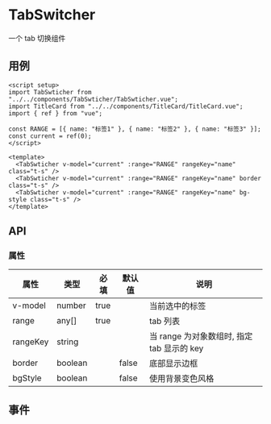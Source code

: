 <script setup lang="ts">
import PhoneFrame from "../../components/PhoneFrame/PhoneFrame.vue";

import TabSwticher from "../../components/TabSwticher/TabSwticher.vue";
import TitleCard from "../../components/TitleCard/TitleCard.vue";
import {ref} from "vue"

const RANGE = [{name: '标签1'}, {name: '标签2'}, {name: '标签3'}];
const current = ref(0);
</script>

<PhoneFrame title="TabSwticher">
<TabSwticher v-model="current" :range="RANGE" rangeKey="name" class="t-s"/>
<TabSwticher v-model="current" :range="RANGE" rangeKey="name" border class="t-s"/>
<TabSwticher v-model="current" :range="RANGE" rangeKey="name" bg-style class="t-s"/>
</PhoneFrame>

<style lang="scss" scoped>
.t-s{
margin-bottom: 10px;
}
</style>

# TabSwitcher

一个 tab 切换组件

## 用例

```vue
<script setup>
import TabSwticher from "../../components/TabSwticher/TabSwticher.vue";
import TitleCard from "../../components/TitleCard/TitleCard.vue";
import { ref } from "vue";

const RANGE = [{ name: "标签1" }, { name: "标签2" }, { name: "标签3" }];
const current = ref(0);
</script>

<template>
  <TabSwticher v-model="current" :range="RANGE" rangeKey="name" class="t-s" />
  <TabSwticher v-model="current" :range="RANGE" rangeKey="name" border class="t-s" />
  <TabSwticher v-model="current" :range="RANGE" rangeKey="name" bg-style class="t-s" />
</template>
```

## API

### 属性

| 属性     | 类型    | 必填 | 默认值 | 说明                                       |
| -------- | ------- | ---- | ------ | ------------------------------------------ |
| v-model  | number  | true |        | 当前选中的标签                             |
| range    | any[]   | true |        | tab 列表                                   |
| rangeKey | string  |      |        | 当 range 为对象数组时, 指定 tab 显示的 key |
| border   | boolean |      | false  | 底部显示边框                               |
| bgStyle  | boolean |      | false  | 使用背景变色风格                           |

## 事件

